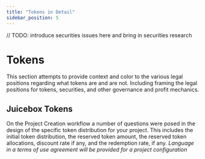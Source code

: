```yaml
---
title: "Tokens in Detail"
sidebar_position: 5
---
```


// TODO: introduce securities issues here and bring in securities research

# Tokens

This section attempts to provide context and color to the various legal positions regarding what tokens are and are not. Including framing the legal positions for tokens, securities, and other governance and profit mechanics.

## Juicebox Tokens

On the Project Creation workflow a number of questions were posed in the design of the specific token distribution for your project. This includes the initial token distribution, the reserved token amount, the reserved token allocations, discount rate if any, and the redemption rate, if any. _Language in a terms of use agreement will be provided for a project configuration_
